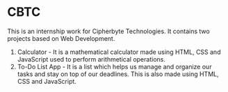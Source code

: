 # CBTC
This is an internship work for Cipherbyte Technologies. It contains two projects based on Web Development.
1. Calculator - It is a mathematical calculator made using HTML, CSS and JavaScript used to perform arithmetical operations.
2. To-Do List App - It is a list which helps us manage and organize our tasks and stay on top of our deadlines. This is also made using HTML, CSS and JavaScript.
